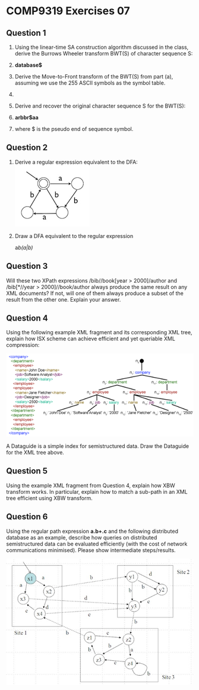 # COMP9319 Exercises 07

## Question 1

1. Using the linear-time SA construction algorithm discussed in the class, derive the Burrows Wheeler transform BWT(S) of character sequence S:
2. **database$**

3. Derive the Move-to-Front transform of the BWT(S) from part (a), assuming we use the 255 ASCII symbols as the symbol table.
4. 

5. Derive and recover the original character sequence S for the BWT(S):
6. **arbbr$aa**

7. where $ is the pseudo end of sequence symbol.

## Question 2

1. Derive a regular expression equivalent to the DFA:![img](./1.jpg)

2. Draw a DFA equivalent to the regular expression

    

   a*b(a|b)*

   

## Question 3

Will these two XPath expressions /bib//book[year > 2000]/author and /bib[*//year > 2000]//book/author always produce the same result on any XML documents? If not, will one of them always produce a subset of the result from the other one. Explain your answer.

## Question 4

Using the following example XML fragment and its corresponding XML tree, explain how ISX scheme can achieve efficient and yet queriable XML compression:

![img](./2.gif)

A Dataguide is a simple index for semistructured data. Draw the Dataguide for the XML tree above.

## Question 5

Using the example XML fragment from Question 4, explain how XBW transform works. In particular, explain how to match a sub-path in an XML tree efficient using XBW transform.

## Question 6

Using the regular path expression **a.b+.c** and the following distributed database as an example, describe how queries on distributed semistructured data can be evaluated efficiently (with the cost of network communications minimised). Please show intermediate steps/results.

![img](./3.jpg)